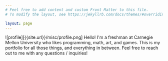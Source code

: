 ```yaml
---
# Feel free to add content and custom Front Matter to this file.
# To modify the layout, see https://jekyllrb.com/docs/themes/#overriding-theme-defaults

layout: page
---
```

![profile][{{site.url}}/misc/profile.png]
Hello! I'm a freshman at Carnegie Mellon University who likes programming, math, art, and games. This is my portfolio for all those things, and everything in between. Feel free to reach out to me with any questions / inquiries!
